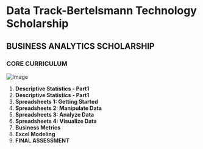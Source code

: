 # Data Track-Bertelsmann Technology Scholarship

## BUSINESS ANALYTICS SCHOLARSHIP

### CORE CURRICULUM

![Image](https://video.udacity-data.com/topher/2021/June/60d3852a_visuals-for-nd098-1/visuals-for-nd098-1.jpg)

1. **Descriptive Statistics - Part1**
2. **Descriptive Statistics - Part1**
3. **Spreadsheets 1: Getting Started**
4. **Spreadsheets 2: Manipulate Data**
5. **Spreadsheets 3: Analyze Data**
6. **Spreadsheets 4: Visualize Data**
7. **Business Metrics**
8. **Excel Modeling**
9. **FINAL ASSESSMENT**
